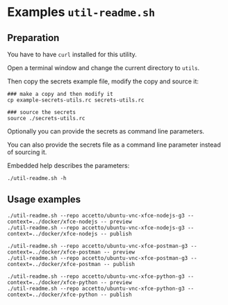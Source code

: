# Examples `util-readme.sh`

## Preparation

You have to have `curl` installed for this utility.

Open a terminal window and change the current directory to `utils`.

Then copy the secrets example file, modify the copy and source it:

```shell
### make a copy and then modify it
cp example-secrets-utils.rc secrets-utils.rc

### source the secrets
source ./secrets-utils.rc
```

Optionally you can provide the secrets as command line parameters.

You can also provide the secrets file as a command line parameter instead of sourcing it.

Embedded help describes the parameters:

```shell
./util-readme.sh -h
```

## Usage examples

```shell
./util-readme.sh --repo accetto/ubuntu-vnc-xfce-nodejs-g3 --context=../docker/xfce-nodejs -- preview
./util-readme.sh --repo accetto/ubuntu-vnc-xfce-nodejs-g3 --context=../docker/xfce-nodejs -- publish

./util-readme.sh --repo accetto/ubuntu-vnc-xfce-postman-g3 --context=../docker/xfce-postman -- preview
./util-readme.sh --repo accetto/ubuntu-vnc-xfce-postman-g3 --context=../docker/xfce-postman -- publish

./util-readme.sh --repo accetto/ubuntu-vnc-xfce-python-g3 --context=../docker/xfce-python -- preview
./util-readme.sh --repo accetto/ubuntu-vnc-xfce-python-g3 --context=../docker/xfce-python -- publish
```
